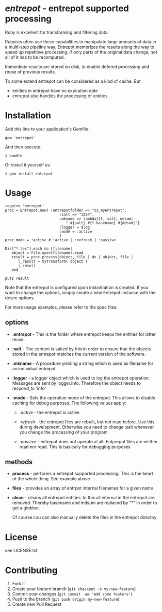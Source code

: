# _entrepot_ - entrepot supported processing

Ruby is excellent for transforming and filtering data.

Rubyists often use these capabilities to manipulate large amounts of data in a multi-step pipeline way.
Entrepot memorizes the results along the way to speed up repetitive processing. If only parts of the original data change, not all of it has to be recomputed. 

Immerdiate results are stored on disk, to enable defered processing and reuse of previous results.

To some extend entrepot can be considered as a kind of cache. But

- entities in entrepot have no expiration date
- entrepot also handles the processing of entities

# Installation

Add this line to your application's Gemfile:

    gem 'entrepot'

And then execute:

    $ bundle

Or install it yourself as:

    $ gem install entrepot

# Usage

    require 'entrepot'
    proc = Entrepot.new( :entrepotfolder => "zz_myentrepot", 
                             :salt => "1234", 
                             :mkname => lambda{|f, salt, mdsum| 
                                "_#{salt}_#{f.basename}_#{mdsum}"}
                             :logger = $log 
                             :mode = :active
                             )
    proc.mode = :active # :active | :refresh | :passive

    Dir["*.tex"].each do |filename|
       object = File.open(filename).read
       result = proc.process(object, file ) do | object, file |
          l_result = mytransform( object )
          l_result
       end

    puts result

Note that the entrepot is configured upon instantiation is created. If
you want to change the options, simply create a new Entrepot instance with
the desire options.

For more usage examples, please refer to the spec files.

## options

- **:entrepot** - This is the folder where entrepot keeps the entities for latter reuse

- **:salt** - The content is salted by this in order to ensure that the objects stored in the entrepot
    matches the current version of the software.

- **:mkname** - A procedure yielding a string which is used as filename for an
    individual entrepot.

- **:logger** - a logger object which is used to log the entrepot operation. Messages
    are sent by logger.info. Therefore the object needs to respond_to 'info'

- **:mode** - Sets the operation mode of the entrepot. This allows to disable caching
    for debug purposes. The following values apply:

    - *:active* - the entrepot is active

    - *:refresh* - the entrepot files are rebuilt, but not read before. Use this during development. Otherwise you need to change :salt whenever you change the processing of your program

    - *:passive* - entrepot does not operate at all. Entprepot files are neither read
        nor read. This is basically for debugging purposes

## methods

- **process** - performs a entrepot supported processing. This is the heart of the whole thing. See example above

- **files** - provides an array of entrpot internal filenames for a given name

- **clean** - cleans all entrepot entities. In this all internal in the entrepot are
    removed. Thereby basename and mdsum are replaced by "\*" in order to
    get a globber.

    Of course cou can also manually delete the files in the entrepot
    directoy

# License

see LICENSE.txt

# Contributing

1.  Fork it
2.  Create your feature branch (`git checkout -b my-new-feature`)
3.  Commit your changes (`git commit -am 'Add some feature'`)
4.  Push to the branch (`git push origin my-new-feature`)
5.  Create new Pull Request
